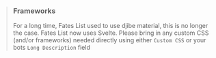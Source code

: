 <blockquote class="quote">

### Frameworks

For a long time, Fates List used to use djibe material, this is no longer the case. Fates List now uses Svelte. Please bring in any custom CSS (and/or frameworks) needed directly using either `Custom CSS` or your bots `Long Description` field

</blockquote>